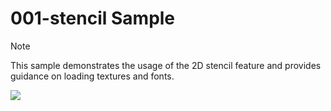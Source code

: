 # 001-stencil Sample

> [!NOTE]
> This sample demonstrates the usage of the 2D stencil feature and provides guidance on loading textures and fonts.

![](https://i.rawr.dev/sample1-min-4.gif)
